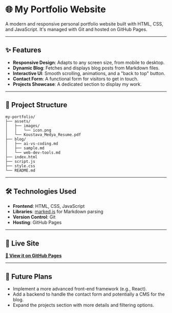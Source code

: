 # 🌐 My Portfolio Website

A modern and responsive personal portfolio website built with HTML, CSS, and JavaScript. It's managed with Git and hosted on GitHub Pages.

---

## ✨ Features

- **Responsive Design**: Adapts to any screen size, from mobile to desktop.
- **Dynamic Blog**: Fetches and displays blog posts from Markdown files.
- **Interactive UI**: Smooth scrolling, animations, and a "back to top" button.
- **Contact Form**: A functional form for visitors to get in touch.
- **Projects Showcase**: A dedicated section to display my work.

---

## 📁 Project Structure

```
my-portfolio/
├── assets/
│   ├── images/
│   │   └── icon.png
│   └── Koustava_Medya_Resume.pdf
├── blog/
│   ├── ai-vs-coding.md
│   ├── sample.md
│   └── web-dev-tools.md
├── index.html
├── script.js
├── style.css
└── README.md
```

---

## 🛠️ Technologies Used

- **Frontend**: HTML, CSS, JavaScript
- **Libraries**: [marked.js](https://marked.js.org/) for Markdown parsing
- **Version Control**: Git
- **Hosting**: GitHub Pages

---

## 🔗 Live Site

[**🔗 View it on GitHub Pages**](https://kmedya-dev.github.io/my-portfolio)

---

## 🚀 Future Plans

- Implement a more advanced front-end framework (e.g., React).
- Add a backend to handle the contact form and potentially a CMS for the blog.
- Expand the projects section with more details and filtering options.
